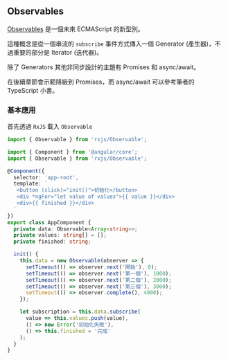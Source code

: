 ## Observables

[Observables](https://github.com/tc39/proposal-observable) 是一個未來 ECMAScript 的新型別。

這種概念是從一個串流的 `subscribe` 事件方式傳入一個 Generator (產生器)，不過重要的部分是 Iterator (迭代器)。

除了 Generators 其他非同步設計的主題有 Promises 和 async/await。

在後續章節會示範降級到 Promises，而 async/await 可以參考筆者的 TypeScript 小書。

### 基本應用

首先透過 `RxJS` 載入 `Observable`
```ts
import { Observable } from 'rxjs/Observable';
```

```ts
import { Component } from '@angular/core';
import { Observable } from 'rxjs/Observable';

@Component({
  selector: 'app-root',
  template: `
   <button (click)="init()">初始化</button>
   <div *ngFor="let value of values">{{ value }}</div>
   <div>{{ finished }}</div>
  `
})
export class AppComponent {
  private data: Observable<Array<string>>;
  private values: string[] = [];
  private finished: string;

  init() {
    this.data = new Observable(observer => {
      setTimeout(() => observer.next('開始'), 0);
      setTimeout(() => observer.next('第一個'), 1000);
      setTimeout(() => observer.next('第二個'), 2000);
      setTimeout(() => observer.next('第三個'), 3000);
      setTimeout(() => observer.complete(), 4000);
    });

    let subscription = this.data.subscribe(
      value => this.values.push(value),
      () => new Error('初始化失敗'),
      () => this.finished = '完成'
    );
  }
}
```
